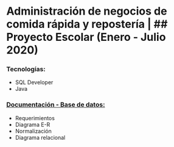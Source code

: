 # Administración de negocios de comida rápida y repostería  | ## Proyecto Escolar (Enero - Julio 2020)

### Tecnologías:
- SQL Developer
- Java 
### [Documentación - Base de datos:](https://drive.google.com/file/d/1Ri6KP8BVzNl7WZim_BryQiwuPevS1iZb/view?usp=share_link)
- Requerimientos
- Diagrama E-R
- Normalización 
- Diagrama relacional
